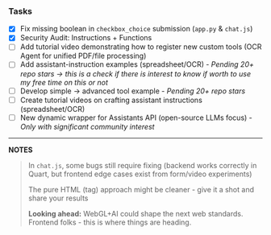 ### Tasks  

* [x] Fix missing boolean in `checkbox_choice` submission (`app.py` & `chat.js`)
* [x] Security Audit: Instructions + Functions
* [ ] Add tutorial video demonstrating how to register new custom tools (OCR Agent for unified PDF/file processing)
* [ ] Add assistant-instruction examples (spreadsheet/OCR) - *Pending 20+ repo stars -> this is a check if there is interest to know if worth to use my free time on this or not* 
* [ ] Develop simple → advanced tool example - *Pending 20+ repo stars*
* [ ] Create tutorial videos on crafting assistant instructions (spreadsheet/OCR)
* [ ] New dynamic wrapper for Assistants API (open-source LLMs focus) - *Only with significant community interest*

---

**NOTES**

> In `chat.js`, some bugs still require fixing (backend works correctly in Quart, but frontend edge cases exist from form/video experiments)
> 
> The pure HTML (tag) approach might be cleaner - give it a shot and share your results
> 
> **Looking ahead:** WebGL+AI could shape the next web standards. Frontend folks - this is where things are heading.
